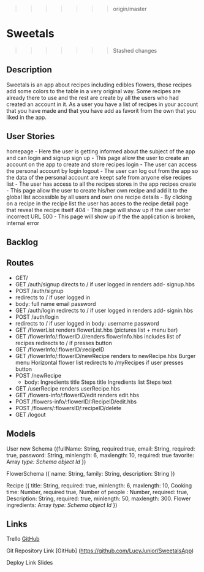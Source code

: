 
>>>>>>> origin/master
# Sweetals
>>>>>>> Stashed changes
## Description
 Sweetals is an app about recipes including edibles flowers, those recipes add some colors to the table in a very original way.
 Some recipes are already there to use and the rest are create by all the users who had created an account in it.
 As a user you have a list of recipes in your account that you have made and that you have add as favorit from the own that you liked in the app.
## User Stories
homepage - Here the user is getting informed about the subject of the app and can login and signup
sign up - This page allow the user to create an account on the app to create and store recipes
login - The user can access the personal account by login
logout - The user can log out from the app so the data of the personal account are keept safe from anyone else
recipes list - The user has access to all the recipes stores in the app
recipes create - This page allow the user to create his/her own recipe and add it to the global list accessible by all users and own one
recipe details - By clicking on a recipe in the recipe list the user has acces to the recipe detail page that reveal the recipe itself
404 - This page will show up if the user enter incorrect URL
500 - This page will show up if the the application is broken, internal error
## Backlog
## Routes
* GET/
* GET /auth/signup
 directs to / if user logged in
 renders add- signup.hbs
* POST /auth/signup
 * redirects to / if user logged in
 * body:
  full name
  email
  password
* GET /auth/login
 redirects to / if user logged in
 renders add- signin.hbs 
* POST /auth/login
* redirects to / if user logged in
 body:
 username
 password
* GET /flowerList
 renders flowerList.hbs (pictures list + menu bar)
* GET /flowerInfo/:flowerID
  //renders flowerInfo.hbs 
  includes list of recipes
  redirects to / if presses button 
* GET /flowerInfo/:flowerID/:recipeID
* GET /flowerInfo/:flowerID/newRecipe
    renders to newRecipe.hbs
    Burger menu
    Horizontal flower list
    redirects to /myRecipes if user presses button
* POST /newRecipe
   - body:
   Ingredients title
   Steps title
   Ingredients list
   Steps text
* GET /userRecipe
    renders userRecipe.hbs
* GET /flowers-info/:flowerID/edit
  renders edit.hbs
* POST /flowers-info/:flowerID/:RecipeID/edit.hbs
* POST /flowers/:flowersID/:recipeID/delete
* GET /logout




## Models

User new Schema ({fullName: String, required:true, 
email: String, required: true,
password: String, minlength: 6, maxlength: 10, required: true
favorite:  Array *type: Schema object Id* })

FlowerSchema ({ name: String,
family: String,
description: String
})

Recipe ({ title: String, required: true, minlength: 6, maxlength: 10,
Cooking time: Number, required true,
Number of people : Number, required: true,
Description: String, required: true, minlength: 50, maxlength: 300.
Flower ingredients: Array *type: Schema object Id* 
})


## Links
Trello
[GitHub](https://trello.com/b/1R27fQRH/sweetals)

Git
Repository Link
[GitHub] (https://github.com/LucyJunior/SweetalsApp)

Deploy Link
Slides